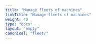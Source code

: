 ```yaml
---
title: "Manage fleets of machines"
linkTitle: "Manage fleets of machines"
weight: 40
type: "docs"
layout: "empty"
canonical: "fleet/"
---
```

